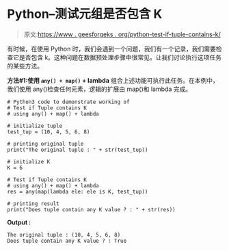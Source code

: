 # Python–测试元组是否包含 K

> 原文:[https://www . geesforgeks . org/python-test-if-tuple-contains-k/](https://www.geeksforgeeks.org/python-test-if-tuple-contains-k/)

有时候，在使用 Python 时，我们会遇到一个问题，我们有一个记录，我们需要检查它是否包含 k。这种问题在数据预处理步骤中很常见。让我们讨论执行这项任务的某些方法。

**方法#1:使用 `any() + map()` + lambda**
组合上述功能可执行此任务。在本例中，我们使用 any()检查任何元素，逻辑的扩展由 map()和 lambda 完成。

```
# Python3 code to demonstrate working of
# Test if Tuple contains K
# using any() + map() + lambda

# initialize tuple
test_tup = (10, 4, 5, 6, 8)

# printing original tuple
print("The original tuple : " + str(test_tup))

# initialize K 
K = 6

# Test if Tuple contains K
# using any() + map() + lambda
res = any(map(lambda ele: ele is K, test_tup))

# printing result
print("Does tuple contain any K value ? : " + str(res))
```

**Output :**

```
The original tuple : (10, 4, 5, 6, 8)
Does tuple contain any K value ? : True

```